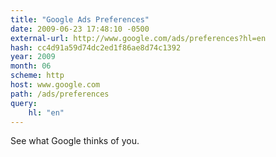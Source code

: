 ```yaml
---
title: "Google Ads Preferences"
date: 2009-06-23 17:48:10 -0500
external-url: http://www.google.com/ads/preferences?hl=en
hash: cc4d91a59d74dc2ed1f86ae8d74c1392
year: 2009
month: 06
scheme: http
host: www.google.com
path: /ads/preferences
query:
    hl: "en"
---
```


See what Google thinks of you.
